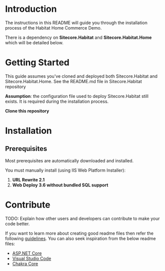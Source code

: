 # Introduction 
The instructions in this README will guide you through the installation process of the Habitat Home Commerce Demo. 

There is a dependency on **Sitecore.Habitat** and **Sitecore.Habitat.Home** which will be detailed below.


# Getting Started
This guide assumes you've cloned and deployed both Sitecore.Habitat and Sitecore.Habitat.Home. See the README.md file in Sitecore.Habitat repository

**Assumption**: the configuration file used to deploy Sitecore.Habitat still exists. It is required during the installation process.

**Clone this repository**

# Installation
## Prerequisites

Most prerequisites are automatically downloaded and installed. 

You must manually install (using IIS Web Platform Installer):
1. **URL Rewrite 2.1**
2. **Web Deploy 3.6 without bundled SQL support**

## 
# Contribute
TODO: Explain how other users and developers can contribute to make your code better. 

If you want to learn more about creating good readme files then refer the following [guidelines](https://www.visualstudio.com/en-us/docs/git/create-a-readme). You can also seek inspiration from the below readme files:
- [ASP.NET Core](https://github.com/aspnet/Home)
- [Visual Studio Code](https://github.com/Microsoft/vscode)
- [Chakra Core](https://github.com/Microsoft/ChakraCore)
